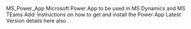 MS_Power_App
Microsoft Power App to be used in MS Dynamics and MS TEams
Add:  Instructions on how to get and install the Power App
Latest Version details here also
